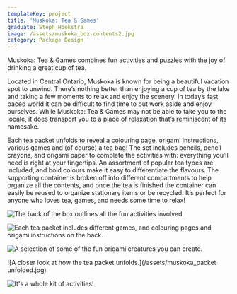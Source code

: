 ```yaml
---
templateKey: project
title: 'Muskoka: Tea & Games'
graduate: Steph Hoekstra
image: /assets/muskoka_box-contents2.jpg
category: Package Design
---
```

Muskoka: Tea & Games combines fun activities
and puzzles with the joy of drinking a great cup
of tea.

Located in Central Ontario, Muskoka is known
for being a beautiful vacation spot to unwind.
 There’s nothing better than enjoying a cup of
 tea by the lake and taking a few moments to
 relax and enjoy the scenery.
In today’s fast paced world it can be difficult to
find time to put work aside and enjoy ourselves.
While Muskoka: Tea & Games may not be able
to take you to the locale, it does transport you
 to a place of relaxation that’s reminiscent of its
namesake.

Each tea packet unfolds to reveal a colouring
 page, origami instructions, various games and
 (of course) a tea bag! The set includes pencils,
 pencil crayons, and origami paper to complete
the activities with: everything you’ll need is
right at your fingertips.
 An assortment of popular tea types are included,
and bold colours make it easy to differentiate
the flavours.
The supporting container is broken off into
different compartments to help organize all
 the contents, and once the tea is finished the
container can easily be reused to organize
 stationary items or be recycled.
 It’s perfect for anyone who loves tea, games, and
 needs some time to relax!

![The back of the box outlines all the fun activities involved.](/assets/muskoka_box-back.jpg)

![Each tea packet includes different games, and colouring pages and origami instructions on the back.](/assets/muskoka_packet-yellow.jpg)

![A selection of some of the fun origami creatures you can create.](/assets/muskoka_origami.jpg)

![A closer look at how the tea packet unfolds.](/assets/muskoka_packet unfolded.jpg)

![It's a whole kit of activities!](/assets/muskoka_overhead.jpg)

